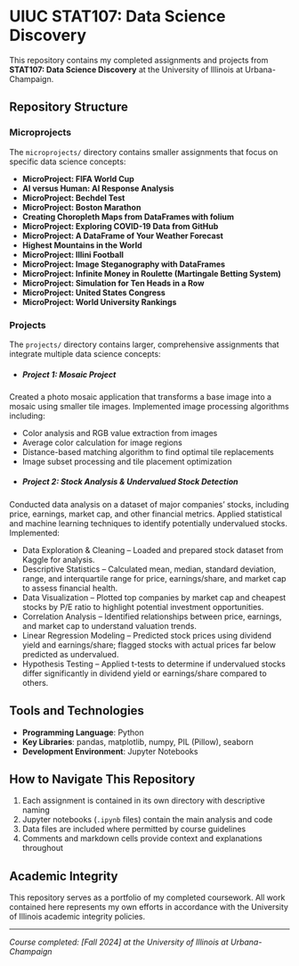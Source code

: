 # UIUC STAT107: Data Science Discovery

This repository contains my completed assignments and projects from **STAT107: Data Science Discovery** at the University of Illinois at Urbana-Champaign.

## Repository Structure

### Microprojects
The `microprojects/` directory contains smaller assignments that focus on specific data science concepts:

- **MicroProject: FIFA World Cup**
- **AI versus Human: AI Response Analysis**
- **MicroProject: Bechdel Test**
- **MicroProject: Boston Marathon**
- **Creating Choropleth Maps from DataFrames with folium**
- **MicroProject: Exploring COVID-19 Data from GitHub**
- **MicroProject: A DataFrame of Your Weather Forecast**
- **Highest Mountains in the World**
- **MicroProject: Illini Football**
- **MicroProject: Image Steganography with DataFrames**
- **MicroProject: Infinite Money in Roulette (Martingale Betting System)**
- **MicroProject: Simulation for Ten Heads in a Row**
- **MicroProject: United States Congress**
- **MicroProject: World University Rankings**


### Projects
The `projects/` directory contains larger, comprehensive assignments that integrate multiple data science concepts:

- ##### **Project 1: Mosaic Project**
Created a photo mosaic application that transforms a base image into a mosaic using smaller tile images. Implemented image processing algorithms including:
  - Color analysis and RGB value extraction from images
  - Average color calculation for image regions
  - Distance-based matching algorithm to find optimal tile replacements
  - Image subset processing and tile placement optimization
- ##### **Project 2: Stock Analysis & Undervalued Stock Detection**
Conducted data analysis on a dataset of major companies’ stocks, including price, earnings, market cap, and other financial metrics. Applied statistical and machine learning techniques to identify potentially undervalued stocks. Implemented:
  - Data Exploration & Cleaning – Loaded and prepared stock dataset from Kaggle for analysis.
  - Descriptive Statistics – Calculated mean, median, standard deviation, range, and interquartile range for price, earnings/share, and market cap to assess financial health.
  - Data Visualization – Plotted top companies by market cap and cheapest stocks by P/E ratio to highlight potential investment opportunities.
  - Correlation Analysis – Identified relationships between price, earnings, and market cap to understand valuation trends.
  - Linear Regression Modeling – Predicted stock prices using dividend yield and earnings/share; flagged stocks with actual prices far below predicted as undervalued.
  - Hypothesis Testing – Applied t-tests to determine if undervalued stocks differ significantly in dividend yield or earnings/share compared to others.

## Tools and Technologies

- **Programming Language**: Python
- **Key Libraries**: pandas, matplotlib, numpy, PIL (Pillow), seaborn
- **Development Environment**: Jupyter Notebooks

## How to Navigate This Repository

1. Each assignment is contained in its own directory with descriptive naming
2. Jupyter notebooks (`.ipynb` files) contain the main analysis and code
3. Data files are included where permitted by course guidelines
4. Comments and markdown cells provide context and explanations throughout

## Academic Integrity

This repository serves as a portfolio of my completed coursework. All work contained here represents my own efforts in accordance with the University of Illinois academic integrity policies.

---

*Course completed: [Fall 2024] at the University of Illinois at Urbana-Champaign*
